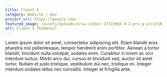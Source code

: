 ```yaml
---
title: Client 4
category: Website / Dev
project_url: https://google.com/
featured_image: /assets/uploads/aria-indoor-17222004-d-2-pro-g-arcit18.jpeg
alt: Client 4 Thumbnail
---
```

Lorem ipsum dolor sit amet, consectetur adipiscing elit. Etiam blandit eros pharetra nisl pellentesque, tempor hendrerit enim porttitor. Aenean a tortor blandit, tincidunt nulla volutpat, sodales enim. Curabitur in lorem ac orci interdum luctus. Morbi arcu dui, cursus et tincidunt sed, auctor sit amet tortor. Nullam et justo tristique, vestibulum dui nec, tristique mi. Integer interdum sodales tellus nec convallis. Integer at fringilla ante.